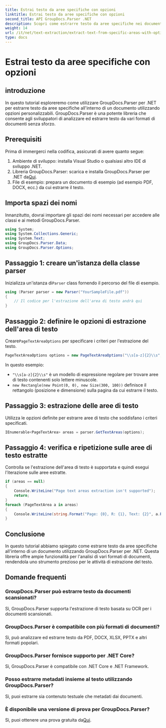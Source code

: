 ```yaml
---
title: Estrai testo da aree specifiche con opzioni
linktitle: Estrai testo da aree specifiche con opzioni
second_title: API GroupDocs.Parser .NET
description: Scopri come estrarre testo da aree specifiche nei documenti utilizzando GroupDocs.Parser per .NET. Esplora le opzioni avanzate di estrazione del testo con questo tutorial.
weight: 14
url: /it/net/text-extraction/extract-text-from-specific-areas-with-options/
type: docs
---
```

# Estrai testo da aree specifiche con opzioni

## introduzione
In questo tutorial esploreremo come utilizzare GroupDocs.Parser per .NET per estrarre testo da aree specifiche all'interno di un documento utilizzando opzioni personalizzabili. GroupDocs.Parser è una potente libreria che consente agli sviluppatori di analizzare ed estrarre testo da vari formati di documenti senza sforzo.
## Prerequisiti
Prima di immergerci nella codifica, assicurati di avere quanto segue:
1. Ambiente di sviluppo: installa Visual Studio o qualsiasi altro IDE di sviluppo .NET.
2.  Libreria GroupDocs.Parser: scarica e installa GroupDocs.Parser per .NET da[Qui](https://releases.groupdocs.com/parser/net/).
3. File di esempio: prepara un documento di esempio (ad esempio PDF, DOCX, ecc.) da cui estrarre il testo.

## Importa spazi dei nomi
Innanzitutto, dovrai importare gli spazi dei nomi necessari per accedere alle classi e ai metodi GroupDocs.Parser.
```csharp
using System;
using System.Collections.Generic;
using System.Text;
using GroupDocs.Parser.Data;
using GroupDocs.Parser.Options;
```
## Passaggio 1: creare un'istanza della classe parser
 Inizializza un'istanza di`Parser` class fornendo il percorso del file di esempio.
```csharp
using (Parser parser = new Parser("YourSampleFile.pdf"))
{
    // Il codice per l'estrazione dell'area di testo andrà qui
}
```
## Passaggio 2: definire le opzioni di estrazione dell'area di testo
 Creare`PageTextAreaOptions` per specificare i criteri per l'estrazione del testo.
```csharp
PageTextAreaOptions options = new PageTextAreaOptions("\\s[a-z]{2}\\s", new Rectangle(new Point(0, 0), new Size(300, 100)));
```
In questo esempio:
- `"\\s[a-z]{2}\\s"` è un modello di espressione regolare per trovare aree di testo contenenti solo lettere minuscole.
- `new Rectangle(new Point(0, 0), new Size(300, 100))` definisce il rettangolo (posizione e dimensione) sulla pagina da cui estrarre il testo.
## Passaggio 3: estrazione delle aree di testo
Utilizza le opzioni definite per estrarre aree di testo che soddisfano i criteri specificati.
```csharp
IEnumerable<PageTextArea> areas = parser.GetTextAreas(options);
```
## Passaggio 4: verifica e ripetizione sulle aree di testo estratte
Controlla se l'estrazione dell'area di testo è supportata e quindi esegui l'iterazione sulle aree estratte.
```csharp
if (areas == null)
{
    Console.WriteLine("Page text areas extraction isn't supported");
    return;
}
foreach (PageTextArea a in areas)
{
    Console.WriteLine(string.Format("Page: {0}, R: {1}, Text: {2}", a.Page.Index, a.Rectangle, a.Text));
}
```

## Conclusione
In questo tutorial abbiamo spiegato come estrarre testo da aree specifiche all'interno di un documento utilizzando GroupDocs.Parser per .NET. Questa libreria offre ampie funzionalità per l'analisi di vari formati di documenti, rendendola uno strumento prezioso per le attività di estrazione del testo.

## Domande frequenti
### GroupDocs.Parser può estrarre testo da documenti scansionati?
Sì, GroupDocs.Parser supporta l'estrazione di testo basata su OCR per i documenti scansionati.
### GroupDocs.Parser è compatibile con più formati di documenti?
Sì, può analizzare ed estrarre testo da PDF, DOCX, XLSX, PPTX e altri formati popolari.
### GroupDocs.Parser fornisce supporto per .NET Core?
Sì, GroupDocs.Parser è compatibile con .NET Core e .NET Framework.
### Posso estrarre metadati insieme al testo utilizzando GroupDocs.Parser?
Sì, puoi estrarre sia contenuto testuale che metadati dai documenti.
### È disponibile una versione di prova per GroupDocs.Parser?
 Sì, puoi ottenere una prova gratuita da[Qui](https://releases.groupdocs.com/).